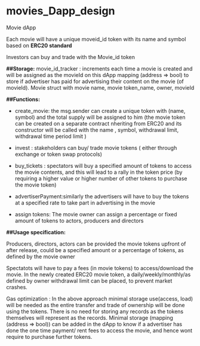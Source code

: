 # movies_Dapp_design

Movie dApp

Each movie will have a unique moveid_id token with its name and symbol based on **ERC20 standard**

Investors can buy and trade with the Movie_id token

**##Storage:**
movie_id_tracker : increments each time a movie is created and will be assigned as the movieId on this dApp
mapping (address => bool) to store if advertiser has paid for advertising their content on the movie (of movieId).
Movie struct with movie name, movie token_name, owner, movieId 

**##Functions:**

* create_movie: the msg.sender can create a unique token with (name, symbol) and the total supply will be assigned to him (the movie token can be created on a separate contract nheriting from ERC20 and its constructor will be called with the name , symbol, withdrawal limit, withdrawal time period limit )

* invest : stakeholders can buy/ trade movie tokens ( either through exchange or token swap protocols)
 
* buy_tickets : spectators will buy a specified amount of tokens to access the movie contents, and this will lead to a rally in the token price (by requiring a higher value or higher number of other tokens to purchase the movie token)
				
* advertiserPayment:similarly the advertisers will have to buy the tokens at a specified rate to take part in advertising in the movie

* assign tokens: The movie owner can assign a percentage or fixed amount of tokens to actors, producers and directors
				
				
**##Usage specification:**

Producers, directors, actors can be provided the movie tokens upfront of after release, could be a specified amount or a percentage of tokens, as defined by the movie owner

Spectatots will have to pay a fees (in movie tokens) to access/download the movie.
In the newly created ERC20 movie token, a daily/weekly/monthly/as defined by owner withdrawal limit can be placed, to prevent market crashes.

Gas optimization : In the above approach minimal storage use(access, load) will be needed as the entire transfer and trade of ownership will be done using the tokens. 
					There is no need for storing any records as the tokens themselves will represent as the records.
					Minimal storage (mapping (address => bool)) can be added in the dApp to know if a advertiser has done the one time payment/ rent fees to access the movie, and hence wont require to purchase further tokens.